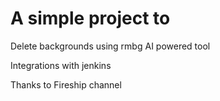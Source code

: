 # A simple project to
Delete backgrounds using rmbg AI powered tool

Integrations with jenkins

Thanks to Fireship channel
